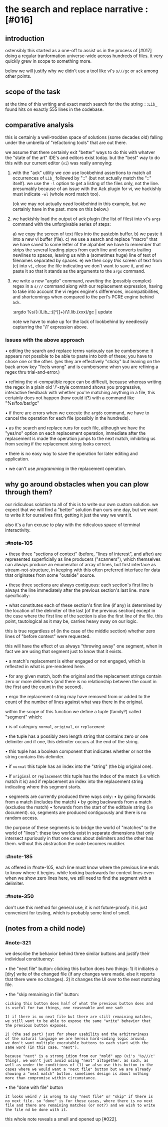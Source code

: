 # the search and replace narrative :[#016]

## introduction

ostensibly this started as a one-off to assist us in the process of
[#017] doing a regular tranformation universe-wide across hundreds of
files. it very quickly grew in scope to something more.

below we will justify why we didn't use a tool like vi's `s///gc` or
`ack` among other points.




## scope of the task

at the time of this writing and exact match search for the the string
`::Lib_` found hits on exactly 555 lines in the codebase.




## comparative analysis

this is certainly a well-trodden space of solutions (some decades old)
falling under the umbrella of "refactoring tools" that are out there.

we assume that there certainly exit "better" ways to do this with
whatver the "state of the art" IDE's and editors exist today. but the
"best" way to do this with our current editor (`vi`) was really
annoying:

1) with the "ack" utility we *can* use lookbehind assertions to match
   all occurrences of `Lib_` followed by "::" (but not actually match
   the "::" itself). we use the `-l` option to get a listing of the
   files only, not the line. presumably because of an issue with the
   Ack plugin for vi, we hackishly must indicate `-wl` (whole word
   match too).

   (ok we may not actually *need* lookbehind in this example, but we
   certainly have in the past. more on this below.)

2) we hackishly load the output of ack plugin (the list of files) into
   vi's `args` command with the unforgivable series of steps:

   a) we copy the screen of text files into the pastebin buffer.
   b) we paste it into a new vi buffer (file).
   c) we use a search and replace "macro" that we have saved to some letter
      of the alpahbet we have to remember that strips the several leading
      pipes from each line and converts trailing newlines to spaces, leaving
      us with a (sometimes huge) line of text of filenames separated by
      spaces.
   e) we then copy *this* screen of text from (c) into `vi`, close the file
      indicating we don't want to save it, and we paste it so that it stands
      as the arguments to the `args` command.

3) we write a new "argdo" command, *rewriting* the (possibly complex)
   regex in a `s///` command along with our replacement expression,
   having to take into account the vi regex engine's differences,
   incompatibilities, and shortcomings when compared to the perl's PCRE
   engine behind `ack`.

     :argdo %s/\(::\)Lib_::\([^\[]\+\)/\1\.lib.(xxx)/gc | update

   note we have to make up for the lack of lookbehind by needlessly
   capturring the '\1' expression above.



### issues with the above approach

•  editing the search and replace terms variously can be cumbersome:
   it appears not possible to be able to paste into both of these; you
   have to chose one or the other. (yes they are effectively "sticky"
   but leaning on the back arrow key "feels wrong" and is cumbersome
   when you are refining a regex thru trial-and-error.)

•  refining the vi-compatible regex can be difficult, because whereas
   writing the regex in a plain old '/'-style command shows you
   progressive, interactive feedback with whether you're matching
   anything in a file, this certainly does not happen (how could it?)
   with a command like "%s/foo/bar/gc"

•  if there are errors when we execute the `argdo` command, we have to cancel
   the operation for each file (possibly in the hundreds).

•  as the search and replace runs for each file, although we have the
   "yes/no" option on each replacement operation, immediate after the
   replacement is made the operation jumps to the next match, inhibiting
   us from seeing if the replacement string looks correct.

•  there is no easy way to save the operation for later editing and
   application.

•  we can't use *programming* in the replacement operation.




## why go around obstacles when you can plow through them?


our ridiculous solution to all of this is to write our own custom
solution. we expect that we will find a "better" solution than ours one
day, but we want to write it for ourselves first, getting it just the
way we want it.

also it's a fun excuse to play with the ridiculous space of terminal
interactivity.




### :#note-105

• these three "sections of context" (before, "lines of interest", and
  after) are represented superficially as line producers ("scanners"),
  which themselves can always produce an enumerator of array of lines,
  but first interface as stream-not-structure, in keeping with this often
  preferred interface for data that originates from some "outside"
  source.

• these three sections are always contiguous: each section's first line
  is always the line immediately after the previous section's last line.
  more specifically:

• what constitutes each of these section's first line (if any) is
  determined by the location of the delimiter of the last
  [of the previous section] except in the case where the first line of
  the section is also the first line of the file. this point,
  tautological as it may be, carries heavy sway on our logic.

  this is true regardless of (in the case of the middle section) whether
  zero lines of "before context" were requested.

  this will have the effect of us always "throwing away" one segment,
  when in fact we are using that segment just to know that it exists.

• a match's replacement is either engaged or not engaged, which is
  reflected in what is pre-rendered here.

• for any given match, both the original and the replacement strings
  contain zero or more delimiters (and there is no relationship between
  the count in the first and the count in the second).

• ergo the replacement string may have removed from or added to the count
  of the number of lines against what was there in the original.


within the scope of this function we define a tuple (family?) called
"segment" which:

  • is of category `normal`, `original`, or `replacement`

  • the tuple has a possibly zero length string that contains zero or
    one delimiter and if one, this delimiter occurs at the end of the
    string.

  • this tuple has a boolean component that indicates whether or not
    the string contains this delimiter.

  • if `normal` this tuple has an index into the "string" (the big
    original one).

  • if `original` or `replacement` this tuple has the index of the match
    (i.e which match it is) and if replacement an index into the
    replacement string indicating where this segment starts.

  • segments are currently produced three ways only:
    • by going forwards from a match (includes the match)
    • by going backwards from a match (excludes the match)
    • forwards from the start of the editbale string (i.e document).
    so, segments are produced contiguously and there is no random access.

the purpose of these segments is to bridge the world of "matches" to the
world of "lines": these two worlds exist in separate dimensions that only
intersect spuriously in that one cares about delimiters and the other has
them. without this abstraction the code becomes muddier.




### :#note-185

as offered in #note-105, each line must know where the previous line ends
to know where it begins. while looking backwards for context lines even
when we show zero lines here, we still need to find the segment with a
delimiter.




### :#note-350

don't use this method for general use, it is not future-proofy. it is
just convenient for testing, which is probably some kind of smell.




## (notes from a child node)

### #note-321

we describe the behavior behind three similar buttons and justify their
individual constituency:

  • the "next file" button: clicking this button does two things: 1) it
    initiates a [dry] write of the changed file (if any changes were made.
    else it reports that there were no changes). 2) it changes the UI over
    to the next matching file.

  • the "skip remaining in file" button:

    cicking this button does half of what the previous button does and
    is useful for two things, one reasonable and one sad:

    1) if there is no next file but there are still remaining matches,
    we still want to be able to expose the same "write" behavior that
    the previous button exposes.

    2) (the sad part) just for sheer usability and the arbitrariness
    of the natural language we are herein hard-coding logic around,
    we don't want multiple executable buttons to each start with the
    same word (in this case, "next").

    because "next" is a strong idiom from our "mold" app (vi's '%s///c'
    thing), we won't just avoid using "next" altogether. as such, as
    well as under the conditions of (1) we also use this button in the
    cases where we would want a "next file" button but we are already
    showing a "next match" button. sometimes design is about nothing
    more than compromise within circumstance.

  • the "done with file" button

    it looks weird / is wrong to say "next file" or "skip" if there is
    no next file. so "done" is for these cases, where there is no next
    file and there are remaining matches (or not?) and we wish to write
    the file nd be done with it.

this whole note reveals a smell and opened up [#022].
